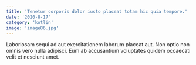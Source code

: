 ```yaml
---
title: 'Tenetur corporis dolor iusto placeat totam hic quia tempore.'
date: '2020-8-17'
category: 'kotlin'
image: 'image86.jpg'
---
```


Laboriosam sequi ad aut exercitationem laborum placeat aut. Non optio non omnis vero nulla adipisci. Eum ab accusantium voluptates quidem occaecati velit et nesciunt amet.

